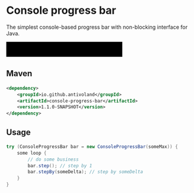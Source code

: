 # Console progress bar

The simplest console-based progress bar with non-blocking interface for Java.

![Animated preview](bar.gif)

## Maven

```xml
<dependency>
    <groupId>io.github.antivoland</groupId>
    <artifactId>console-progress-bar</artifactId>
    <version>1.1.0-SNAPSHOT</version>
</dependency>
```

## Usage

```java
try (ConsoleProgressBar bar = new ConsoleProgressBar(someMax)) {
    some loop {
        // do some business
        bar.step(); // step by 1
        bar.stepBy(someDelta); // step by someDelta
    }
}
```